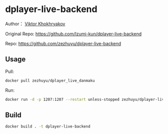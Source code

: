 # dplayer-live-backend

Author： [Viktor Khokhryakov](https://github.com/Izumi-kun)

Original Repo: https://github.com/Izumi-kun/dplayer-live-backend

Repo: https://github.com/zezhuyu/dplayer-live-backend

## Usage

Pull: 

```sh
docker pull zezhuyu/dplayer_live_danmaku
```
Run:

```sh
docker run -d -p 1207:1207 --restart unless-stopped zezhuyu/dplayer-live-backend
```

## Build

```sh
docker build . -t dplayer-live-backend
```

